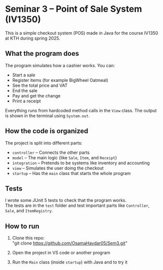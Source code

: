 # Seminar 3 – Point of Sale System (IV1350)

This is a simple checkout system (POS) made in Java for the course IV1350 at KTH during spring 2025.  


## What the program does

The program simulates how a cashier works. You can:

- Start a sale  
- Register items (for example BigWheel Oatmeal)  
- See the total price and VAT  
- End the sale  
- Pay and get the change  
- Print a receipt  

Everything runs from hardcoded method calls in the `View` class. The output is shown in the terminal using `System.out`.

## How the code is organized

The project is split into different parts:

- `controller` – Connects the other parts  
- `model` – The main logic (like `Sale`, `Item`, and `Receipt`)  
- `integration` – Pretends to be systems like inventory and accounting  
- `view` – Simulates the user doing the checkout  
- `startup` – Has the `main` class that starts the whole program  

## Tests

I wrote some JUnit 5 tests to check that the program works.  
The tests are in the `test` folder and test important parts like `Controller`, `Sale`, and `ItemRegistry`.

## How to run

1. Clone this repo:  
   "git clone https://github.com/OsamaHaydar05/Sem3.git"

2. Open the project in VS code or another program

3. Run the `Main` class (inside `startup`) with Java and to try it
